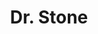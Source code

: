 ---
layout: lecteur.njk
tags : stone

title : Dr. Stone
episode : 18
saison : 1
iframe : https://dood.to/e/1rhg7v3quisv

cc :  VostFr
---
